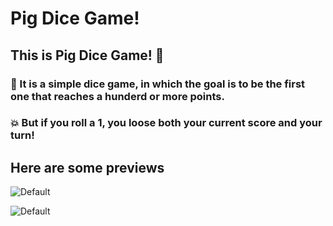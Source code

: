 # Pig Dice Game!

## This is Pig Dice Game! 🐷

### 💯 It is a simple dice game, in which the goal is to be the first one that reaches a hunderd or more points. 

### 💥 But if you roll a **1**, you loose both your current score and your turn! 

## Here are some previews

![Default](https://i.imgur.com/H5Pc1Pj.png)


![Default](https://i.imgur.com/ZZDKlhz.png)

